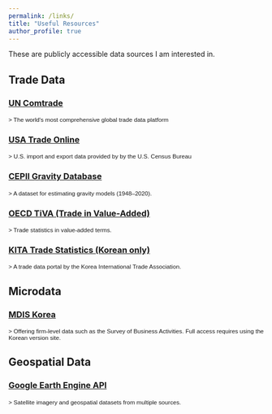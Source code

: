 ```yaml
---
permalink: /links/
title: "Useful Resources"
author_profile: true
---
```


These are publicly accessible data sources I am interested in.

## Trade Data

### [UN Comtrade](https://comtradeplus.un.org/)
<small class="text-muted" style="font-family: sans-serif;">>
The world's most comprehensive global trade data platform
</small>

### [USA Trade Online](https://usatrade.census.gov/)
<small class="text-muted" style="font-family: sans-serif;">>
U.S. import and export data provided by by the U.S. Census Bureau
</small>

### [CEPII Gravity Database](https://www.cepii.fr/CEPII/en/bdd_modele/bdd_modele_item.asp?id=8)
<small class="text-muted" style="font-family: sans-serif;">>
A dataset for estimating gravity models (1948–2020).
</small>

### [OECD TiVA (Trade in Value-Added)](https://www.oecd.org/en/topics/sub-issues/trade-in-value-added.html)
<small class="text-muted" style="font-family: sans-serif;">>
Trade statistics in value-added terms.
</small>

### [KITA Trade Statistics (Korean only)](https://stat.kita.net/)
<small class="text-muted" style="font-family: sans-serif;">>
A trade data portal by the Korea International Trade Association.
</small>

## Microdata

### [MDIS Korea](https://mdis.kostat.go.kr/eng/pageLink.do?link=mdisDataService)
<small class="text-muted" style="font-family: sans-serif;">>
Offering firm-level data such as the Survey of Business Activities. Full access requires using the Korean version site.
</small>

## Geospatial Data

### [Google Earth Engine API](https://developers.google.com/earth-engine)
<small class="text-muted" style="font-family: sans-serif;">>
Satellite imagery and geospatial datasets from multiple sources.
</small>

